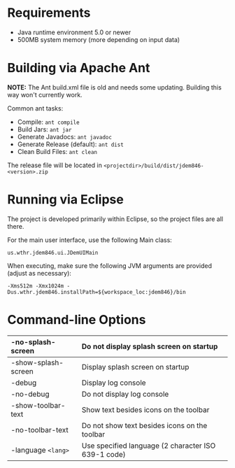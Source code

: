 # Requirements #
  * Java runtime environment 5.0 or newer
  * 500MB system memory (more depending on input data)

# Building via Apache Ant #
**NOTE:** The Ant build.xml file is old and needs some updating. Building this way won't currently work.

Common ant tasks:
  * Compile: `ant compile`
  * Build Jars: `ant jar`
  * Generate Javadocs: `ant javadoc`
  * Generate Release (default): `ant dist`
  * Clean Build Files: `ant clean`

The release file will be located in `<projectdir>/build/dist/jdem846-<version>.zip`


# Running via Eclipse #
The project is developed primarily within Eclipse, so the project files are all there.

For the main user interface, use the following Main class:

```
us.wthr.jdem846.ui.JDemUIMain
```

When executing, make sure the following JVM arguments are provided (adjust as necessary):

```
-Xms512m -Xmx1024m -Dus.wthr.jdem846.installPath=${workspace_loc:jdem846}/bin
```



# Command-line Options #
| -no-splash-screen   | Do not display splash screen on startup |
|:--------------------|:----------------------------------------|
| -show-splash-screen | Display splash screen on startup        |
| -debug              | Display log console                     |
| -no-debug           | Do not display log console              |
| -show-toolbar-text  | Show text besides icons on the toolbar  |
| -no-toolbar-text    | Do not show text besides icons on the toolbar |
| -language `<lang>`  | Use specified language (2 character ISO 639-1 code) |